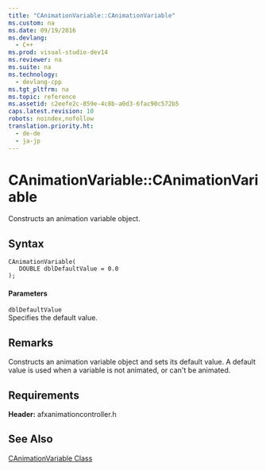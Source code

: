 ```yaml
---
title: "CAnimationVariable::CAnimationVariable"
ms.custom: na
ms.date: 09/19/2016
ms.devlang: 
  - C++
ms.prod: visual-studio-dev14
ms.reviewer: na
ms.suite: na
ms.technology: 
  - devlang-cpp
ms.tgt_pltfrm: na
ms.topic: reference
ms.assetid: c2eefe2c-859e-4c8b-a0d3-6fac90c572b5
caps.latest.revision: 10
robots: noindex,nofollow
translation.priority.ht: 
  - de-de
  - ja-jp
---
```

# CAnimationVariable::CAnimationVariable
Constructs an animation variable object.  
  
## Syntax  
  
```  
CAnimationVariable(  
   DOUBLE dblDefaultValue = 0.0  
);  
```  
  
#### Parameters  
 `dblDefaultValue`  
 Specifies the default value.  
  
## Remarks  
 Constructs an animation variable object and sets its default value. A default value is used when a variable is not animated, or can't be animated.  
  
## Requirements  
 **Header:** afxanimationcontroller.h  
  
## See Also  
 [CAnimationVariable Class](../vs140/CAnimationVariable-Class.md)